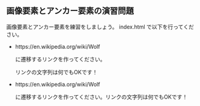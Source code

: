 ## 画像要素とアンカー要素の演習問題

<p>画像要素とアンカー要素を練習をしましょう。 index.html で以下を行ってください。</p>
<ul>
    <li>
        <p>https://en.wikipedia.org/wiki/Wolf</p>
        <p>に遷移するリンクを作ってください。</p>
        <p>リンクの文字列は何でもOKです！</p>
    </li>
</ul>

<ul>
    <li>
        <p>https://en.wikipedia.org/wiki/Wolf<p>に遷移するリンクを作ってください。リンクの文字列は何でもOKです！</p></p>
    </li>
</ul>

